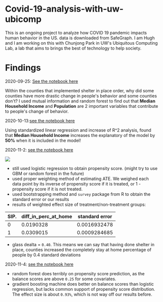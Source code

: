 # Covid-19-analysis-with-uw-ubicomp
This is an ongoing project to analyze how COVID 19 pandemic impacts human behavior in the US. data is downloaded from SafeGraph. I am Hugh and I am working on this with Chunjong Park in UW's Ubiquitous Computing Lab, a lab that aims to brings the best of technology to help society. 
# Findings
2020-09-25: [See the notebook here](https://github.com/wenjunsun/Covid-19-analysis-with-uw-ubicomp/blob/master/2020-09/what_make_people_change_behavior.ipynb)

Within the counties that implemented shelter in place order, why did some counties have more drastic change in people's behavior and some counties don't? I used mutual information and random forest to find out that **Median Household Income** and **Population** are 2 important variables that contribute to people's change of behavior.

2020-10-13:[see the notebook here](https://github.com/wenjunsun/Covid-19-analysis-with-uw-ubicomp/blob/master/2020-10/standardized_linear_regression.ipynb)

Using standardized linear regression and increase of R^2 analysis, found that **Median Household Income** increases the explanatory of the model by **50%** when it is included in the model! 

2020-11-2: [see the notebook here](https://github.com/wenjunsun/Covid-19-analysis-with-uw-ubicomp/blob/master/2020-11/propensity_weighted_method.ipynb)

![](https://github.com/wenjunsun/Covid-19-analysis-with-uw-ubicomp/blob/master/graphs/box-whisker-pscore-logistic.png)
- still used logistic regression to obtain propensity score. (might try to use GBM or random forest in the future)
- used proper weighting method of estimating ATE. We weighed each data point by its inverse of propensity score if it is treated, or 1 - propensity score if it is not treated.
- used bootstrapping method and `survey` package from R to obtain the standard error or our results
- results of weighted effect size of treatment/non-treatment groups:

| SIP. | diff_in_perc_at_home | standard error |
|------|----------------------|----------------|
| 0    | 0.0190328            | 0.0016932478   |
| 1    | 0.0309015            | 0.0009284685   |
 
 - glass dealta = `0.40`. This means we can say that having done shelter in place, counties increased the completely stay at home percentage of people by 0.4 standard deviations

2020-11-4: [see the notebook here](https://github.com/wenjunsun/Covid-19-analysis-with-uw-ubicomp/blob/master/2020-11/GBM_and_RF_as_propensity_model.ipynb)
- random forest does terribly on propensity score prediction, as the balance scores are above `0.25` for some covariates.
- gradient boosting machine does better on balance scores than logistic regression, but lacks common support of propensity score distribution. The effect size is about `0.93%`, which is not way off our results before.

